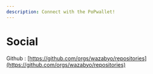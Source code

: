 ```yaml
---
description: Connect with the PoPwallet!
---
```


# Social

Github : [https://github.com/orgs/wazabyo/repositories](https://github.com/orgs/wazabyo/repositories)
